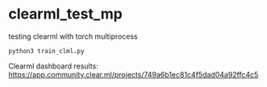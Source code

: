 # clearml_test_mp
testing clearml with torch multiprocess

`python3 train_clml.py`

Clearml dashboard results: https://app.community.clear.ml/projects/749a6b1ec81c4f5dad04a92ffc4c5
